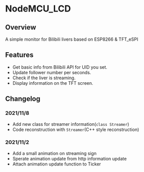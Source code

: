 # NodeMCU_LCD
## Overview
A simple monitor for Bilibili livers based on ESP8266 & TFT_eSPI
## Features
+ Get basic info from Bilibili API for UID you set.
+ Update follower number per seconds.
+ Check if the liver is streaming.
+ Display information on the TFT screen.
## Changelog
### 2021/11/8
+ Add new class for streamer information(`class Streamer`)
+ Code reconstruction with `Streamer`(C++ style reconstruction)
### 2021/11/2
+ Add a small animation on streaming sign
+ Sperate animation update from http information update
+ Attach animation update function to Ticker